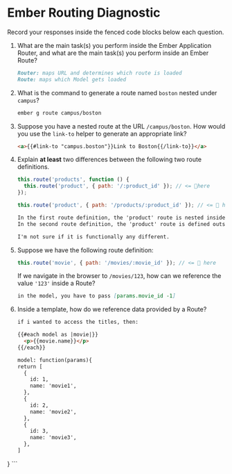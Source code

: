 # Ember Routing Diagnostic

Record your responses inside the fenced code blocks below each question.

1.  What are the main task(s) you perform inside the Ember Application Router,
    and what are the main task(s) you perform inside an Ember Route?

    ```md
    Router: maps URL and determines which route is loaded
    Route: maps which Model gets loaded
    ```

1.  What is the command to generate a route named `boston` nested under
    `campus`?

    ```md
    ember g route campus/boston
    ```

1.  Suppose you have a nested route at the URL `/campus/boston`. How would you
    use the `link-to` helper to generate an appropriate link?

    ```md
    <a>{{#link-to "campus.boston"}}Link to Boston{{/link-to}}</a>
    ```

1.  Explain **at least** two differences between the following two route
    definitions.

    ```js
    this.route('products', function () {
      this.route('product', { path: '/:product_id' }); // <= 👀here
    });

    this.route('product', { path: '/products/:product_id' }); // <= 👀 here
    ```

    ```md
    In the first route definition, the 'product' route is nested inside the 'products' route.
    In the second route definition, the 'product' route is defined outside the 'products' but is a subdirectory of the 'products'.

    I'm not sure if it is functionally any different.
    ```

1.  Suppose we have the following route definition:

    ```js
    this.route('movie', { path: '/movies/:movie_id' }); // <= 👀 here
    ```

    If we navigate in the browser to `/movies/123`, how can we reference the
    value `'123'` inside a Route?

    ```md
    in the model, you have to pass [params.movie_id -1]
    ```

1.  Inside a template, how do we reference data provided by a Route?

    ```md
    if i wanted to access the titles, then:

    {{#each model as |movie|}}
      <p>{{movie.name}}</p>
    {{/each}}

    model: function(params){
    return [
      {
        id: 1,
        name: 'movie1',
      },
      {
        id: 2,
        name: 'movie2',
      },
      {
        id: 3,
        name: 'movie3',
      },
    ]
  }
    ```
